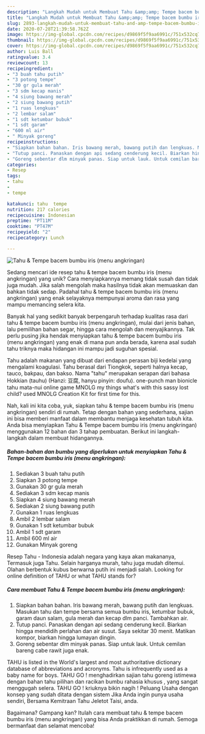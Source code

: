 ```yaml
---
description: "Langkah Mudah untuk Membuat Tahu &amp;amp; Tempe bacem bumbu iris (menu angkringan) Anti Gagal"
title: "Langkah Mudah untuk Membuat Tahu &amp;amp; Tempe bacem bumbu iris (menu angkringan) Anti Gagal"
slug: 2893-langkah-mudah-untuk-membuat-tahu-and-amp-tempe-bacem-bumbu-iris-menu-angkringan-anti-gagal
date: 2020-07-28T21:39:58.762Z
image: https://img-global.cpcdn.com/recipes/d9869f5f9aa6991c/751x532cq70/tahu-tempe-bacem-bumbu-iris-menu-angkringan-foto-resep-utama.jpg
thumbnail: https://img-global.cpcdn.com/recipes/d9869f5f9aa6991c/751x532cq70/tahu-tempe-bacem-bumbu-iris-menu-angkringan-foto-resep-utama.jpg
cover: https://img-global.cpcdn.com/recipes/d9869f5f9aa6991c/751x532cq70/tahu-tempe-bacem-bumbu-iris-menu-angkringan-foto-resep-utama.jpg
author: Luis Ball
ratingvalue: 3.4
reviewcount: 13
recipeingredient:
- "3 buah tahu putih"
- "3 potong tempe"
- "30 gr gula merah"
- "3 sdm kecap manis"
- "4 siung bawang merah"
- "2 siung bawang putih"
- "1 ruas lengkuas"
- "2 lembar salam"
- "1 sdt ketumbar bubuk"
- "1 sdt garam"
- "600 ml air"
- " Minyak goreng"
recipeinstructions:
- "Siapkan bahan bahan. Iris bawang merah, bawang putih dan lengkuas. Masukan tahu dan tempe bersama semua bumbu iris, ketumbar bubuk, garam daun salam, gula merah dan kecap dlm panci. Tambahkan air."
- "Tutup panci. Panaskan dengan api sedang cenderung kecil. Biarkan hingga mendidih perlahan dan air susut. Saya sekitar 30 menit. Matikan kompor, biarkan hingga lumayan dingin."
- "Goreng sebentar dlm minyak panas. Siap untuk lauk. Untuk cemilan bareng cabe rawit juga enak."
categories:
- Resep
tags:
- tahu
- 
- tempe

katakunci: tahu  tempe 
nutrition: 217 calories
recipecuisine: Indonesian
preptime: "PT11M"
cooktime: "PT47M"
recipeyield: "2"
recipecategory: Lunch

---
```



![Tahu &amp; Tempe bacem bumbu iris (menu angkringan)](https://img-global.cpcdn.com/recipes/d9869f5f9aa6991c/751x532cq70/tahu-tempe-bacem-bumbu-iris-menu-angkringan-foto-resep-utama.jpg)

Sedang mencari ide resep tahu &amp; tempe bacem bumbu iris (menu angkringan) yang unik? Cara menyiapkannya memang tidak susah dan tidak juga mudah. Jika salah mengolah maka hasilnya tidak akan memuaskan dan bahkan tidak sedap. Padahal tahu &amp; tempe bacem bumbu iris (menu angkringan) yang enak selayaknya mempunyai aroma dan rasa yang mampu memancing selera kita.

Banyak hal yang sedikit banyak berpengaruh terhadap kualitas rasa dari tahu &amp; tempe bacem bumbu iris (menu angkringan), mulai dari jenis bahan, lalu pemilihan bahan segar, hingga cara mengolah dan menyajikannya. Tak perlu pusing jika hendak menyiapkan tahu &amp; tempe bacem bumbu iris (menu angkringan) yang enak di mana pun anda berada, karena asal sudah tahu triknya maka hidangan ini mampu jadi suguhan spesial.

Tahu adalah makanan yang dibuat dari endapan perasan biji kedelai yang mengalami koagulasi. Tahu berasal dari Tiongkok, seperti halnya kecap, tauco, bakpau, dan bakso. Nama &#34;tahu&#34; merupakan serapan dari bahasa Hokkian (tauhu) (Hanzi: 豆腐, hanyu pinyin: doufu). one-punch man bionicle tahu mata-nui online game MNOLG my things what&#39;s with this sassy lost child? used MNOLG Creation Kit for first time for this.


Nah, kali ini kita coba, yuk, siapkan tahu &amp; tempe bacem bumbu iris (menu angkringan) sendiri di rumah. Tetap dengan bahan yang sederhana, sajian ini bisa memberi manfaat dalam membantu menjaga kesehatan tubuh kita. Anda bisa menyiapkan Tahu &amp; Tempe bacem bumbu iris (menu angkringan) menggunakan 12 bahan dan 3 tahap pembuatan. Berikut ini langkah-langkah dalam membuat hidangannya.

<!--inarticleads1-->

##### Bahan-bahan dan bumbu yang diperlukan untuk menyiapkan Tahu &amp; Tempe bacem bumbu iris (menu angkringan):

1. Sediakan 3 buah tahu putih
1. Siapkan 3 potong tempe
1. Gunakan 30 gr gula merah
1. Sediakan 3 sdm kecap manis
1. Siapkan 4 siung bawang merah
1. Sediakan 2 siung bawang putih
1. Gunakan 1 ruas lengkuas
1. Ambil 2 lembar salam
1. Gunakan 1 sdt ketumbar bubuk
1. Ambil 1 sdt garam
1. Ambil 600 ml air
1. Gunakan  Minyak goreng


Resep Tahu - Indonesia adalah negara yang kaya akan makananya, Termasuk juga Tahu. Selain harganya murah, tahu juga mudah ditemui. Olahan berbentuk kubus berwarna putih ini menjadi salah. Looking for online definition of TAHU or what TAHU stands for? 

<!--inarticleads2-->

##### Cara membuat Tahu &amp; Tempe bacem bumbu iris (menu angkringan):

1. Siapkan bahan bahan. Iris bawang merah, bawang putih dan lengkuas. Masukan tahu dan tempe bersama semua bumbu iris, ketumbar bubuk, garam daun salam, gula merah dan kecap dlm panci. Tambahkan air.
1. Tutup panci. Panaskan dengan api sedang cenderung kecil. Biarkan hingga mendidih perlahan dan air susut. Saya sekitar 30 menit. Matikan kompor, biarkan hingga lumayan dingin.
1. Goreng sebentar dlm minyak panas. Siap untuk lauk. Untuk cemilan bareng cabe rawit juga enak.


TAHU is listed in the World&#39;s largest and most authoritative dictionary database of abbreviations and acronyms. Tahu is infrequently used as a baby name for boys. TAHU GO ! menghadirkan sajian tahu goreng istimewa dengan bahan tahu pilihan dan racikan bumbu rahasia khusus , yang sangat menggugah selera. TAHU GO ! kriuknya bikin nagih ! Peluang Usaha dengan konsep yang sudah ditata dengan sistem Jika Anda ingin punya usaha sendiri, Bersama Kemitraan Tahu Jeletot Taisi, anda. 

Bagaimana? Gampang kan? Itulah cara membuat tahu &amp; tempe bacem bumbu iris (menu angkringan) yang bisa Anda praktikkan di rumah. Semoga bermanfaat dan selamat mencoba!

